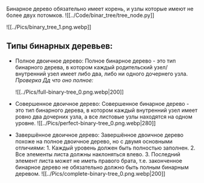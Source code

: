 Бинарное дерево обязательно имеет корень, и узлы которые имеют не более двух потомков.
![[../Code/binar_tree/tree_node.py]]

![[../Pics/binary_tree_1.png.webp]]

## Типы бинарных деревьев:
 - Полное двоичное дерево:
	Полное бинарное дерево - это тип бинарного дерева, в котором каждый родительский узел/внутренний узел имеет либо два, либо ни одного дочернего узла.
		*Проверка Дд что оно полное:*
		
		
	![[../Pics/full-binary-tree_0.png.webp|200]]
- Совершенное двоичное дерево:
	Совершенное бинарное дерево - это тип бинарного дерева, в котором каждый внутренний узел имеет ровно два дочерних узла, а все листовые узлы находятся на одном уровне.
![[../Pics/perfect-binary-tree_0.png.webp|280]]

- Завершённое двоичное дерево:
	Завершённое двоичное дерево похоже на полное двоичное дерево, но с двумя основными отличиями:
		1. Каждый уровень должен быть полностью заполнен.
		2. Все элементы листа должны наклоняться влево.
		3. Последний элемент листа может не иметь правого брата, т.е. законченное бинарное дерево не обязательно должно быть полным бинарным деревом.
	![[../Pics/complete-binary-tree_0.png.webp|200]]